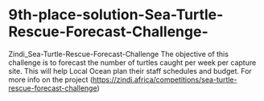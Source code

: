 # 9th-place-solution-Sea-Turtle-Rescue-Forecast-Challenge-
Zindi_Sea-Turtle-Rescue-Forecast-Challenge The objective of this challenge is to forecast the number of turtles caught per week per capture site. This will help Local Ocean plan their staff schedules and budget.  For more info on the project (https://zindi.africa/competitions/sea-turtle-rescue-forecast-challenge)
